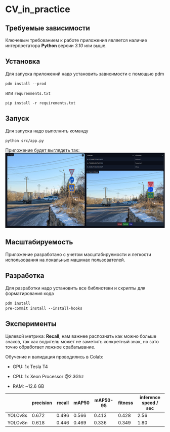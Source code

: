 # CV_in_practice

## Требуемые зависимости 

Ключевым требованием к работе приложения является наличие интерпретатора **Python** версии *3.10* или выше. 

## Установка
Для запуска приложений надо установить зависимости с помощью pdm
```shell
pdm install --prod
```
или `requrenments.txt`
```shell
pip install -r requirements.txt
```
## Запуск
Для запуска надо выполнить команду
```shell
python src/app.py
```
Приложение будет выглядеть так:
![](img/demo.png)

## Масштабируемость

Приложение разработано с учетом масштабируемости и легкости использования на локальных машинах пользователей.

## Разработка
Для разработки надо установить все библиотеки и скрипты для форматирования кода
```shell
pdm install
pre-commit install --install-hooks
```

## Эксперименты

Целевой метрика: **Recall**, нам важнее распознать как можно больше знаков, так как водитель может не заметить конкретный знак, но зато точно обработает ложное срабатывание.

Обучение и валидация проводились в Colab:

- GPU: 1x Tesla T4

- CPU: 1x Xeon Processor @2.3Ghz

- RAM: ~12.6 GB

|          | precision  | recall | mAP50 | mAP50-95 | fitness    | inference speed / sec  |
| -------- | --------   | -------|-------| -------  | -------    |    -------             |
| YOLOv8s  | 0.672      |  0.496 | 0.566 | 0.413    | 0.428      |    2.56                |
| YOLOv8n  | 0.618      |  0.446 | 0.469 | 0.336    | 0.349      |    1.80                |
